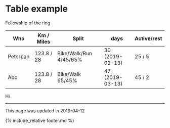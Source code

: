 
# Table example

Fellowship of the ring


| Who | Km / Miles | Split | days | Active/rest |
|---|---|---|---|---|
|Peterpan| 123.8 / 28 | Bike/Walk/Run 4/45/65% | 30 (2019-02-13) | 25 / 5 |
|Abc| 123.8 / 28 | Bike/Walk 65/45% | 47 (2019-03-13) | 45 / 2 |


Hi

---
This page was updated in 2019-04-12

{% include_relative footer.md %}
